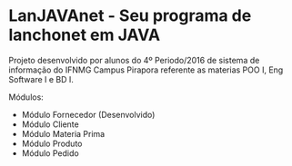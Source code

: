 # LanJAVAnet - Seu programa de lanchonet em JAVA

Projeto desenvolvido por alunos do 4º Periodo/2016 de sistema de informação do IFNMG Campus Pirapora referente as materias POO I, Eng Software I e BD I.

Módulos:
* Módulo Fornecedor (Desenvolvido)
* Módulo Cliente
* Módulo Materia Prima
* Módulo Produto
* Módulo Pedido

